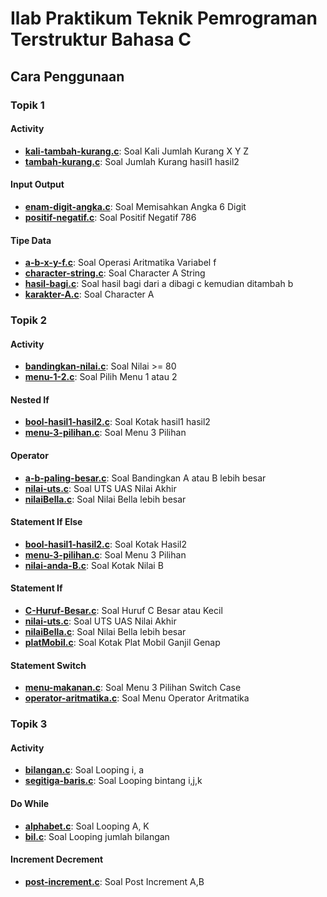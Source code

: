# Ilab Praktikum Teknik Pemrograman Terstruktur **Bahasa C**

## Cara Penggunaan

### **Topik 1**

#### Activity
- **[kali-tambah-kurang.c](https://github.com/aninnndy/ilab-tpt/blob/main/TOPIK-1/activity/kali-tambah-kurang.c)**: Soal Kali Jumlah Kurang X Y Z
- **[tambah-kurang.c](https://github.com/aninnndy/ilab-tpt/blob/main/TOPIK-1/activity/tambah-kurang.c)**: Soal Jumlah Kurang hasil1 hasil2

#### Input Output
- **[enam-digit-angka.c](https://github.com/aninnndy/ilab-tpt/blob/main/TOPIK-1/input-output/enam-digit-angka.c)**: Soal Memisahkan Angka 6 Digit
- **[positif-negatif.c](https://github.com/aninnndy/ilab-tpt/blob/main/TOPIK-1/input-output/positif-negatif.c)**: Soal Positif Negatif 786

#### Tipe Data
- **[a-b-x-y-f.c](https://github.com/aninnndy/ilab-tpt/blob/main/TOPIK-1/tipe-data/a-b-x-y-f.c)**: Soal Operasi Aritmatika Variabel f
- **[character-string.c](https://github.com/aninnndy/ilab-tpt/blob/main/TOPIK-1/tipe-data/character-string.c)**: Soal Character A String
- **[hasil-bagi.c](https://github.com/aninnndy/ilab-tpt/blob/main/TOPIK-1/tipe-data/hasil-bagi.c)**: Soal hasil bagi dari a dibagi c kemudian ditambah b
- **[karakter-A.c](https://github.com/aninnndy/ilab-tpt/blob/main/TOPIK-1/tipe-data/karakter-A.c)**: Soal Character A

### **Topik 2**

#### Activity
- **[bandingkan-nilai.c](https://github.com/aninnndy/ilab-tpt/blob/main/TOPIK-2/activity/bandingkan-nilai.c)**: Soal Nilai >= 80
- **[menu-1-2.c](https://github.com/aninnndy/ilab-tpt/blob/main/TOPIK-2/activity/menu-1-2.c)**: Soal Pilih Menu 1 atau 2

#### Nested If
- **[bool-hasil1-hasil2.c](https://github.com/aninnndy/ilab-tpt/blob/main/TOPIK-2/nested-if/bool-hasil1-hasil2.c)**: Soal Kotak hasil1 hasil2
- **[menu-3-pilihan.c](https://github.com/aninnndy/ilab-tpt/blob/main/TOPIK-2/nested-if/menu-3-pilihan.c)**: Soal Menu 3 Pilihan

#### Operator
- **[a-b-paling-besar.c](https://github.com/aninnndy/ilab-tpt/blob/main/TOPIK-2/operator/a-b-paling-besar.c)**: Soal Bandingkan A atau B lebih besar
- **[nilai-uts.c](https://github.com/aninnndy/ilab-tpt/blob/main/TOPIK-2/operator/nilai-uts.c)**: Soal UTS UAS Nilai Akhir
- **[nilaiBella.c](https://github.com/aninnndy/ilab-tpt/blob/main/TOPIK-2/operator/nilaiBella.c)**: Soal Nilai Bella lebih besar

#### Statement If Else
- **[bool-hasil1-hasil2.c](https://github.com/aninnndy/ilab-tpt/blob/main/TOPIK-2/statement-if-else/bool-hasil1-hasil2.c)**: Soal Kotak Hasil2
- **[menu-3-pilihan.c](https://github.com/aninnndy/ilab-tpt/blob/main/TOPIK-2/statement-if-else/menu-3-pilihan.c)**: Soal Menu 3 Pilihan
- **[nilai-anda-B.c](https://github.com/aninnndy/ilab-tpt/blob/main/TOPIK-2/statement-if-else/nilai-anda-B.c)**: Soal Kotak Nilai B

#### Statement If
- **[C-Huruf-Besar.c](https://github.com/aninnndy/ilab-tpt/blob/main/TOPIK-2/statement-if/C-Huruf-Besar.c)**: Soal Huruf C Besar atau Kecil
- **[nilai-uts.c](https://github.com/aninnndy/ilab-tpt/blob/main/TOPIK-2/statement-if/nilai-uts.c)**: Soal UTS UAS Nilai Akhir
- **[nilaiBella.c](https://github.com/aninnndy/ilab-tpt/blob/main/TOPIK-2/statement-if/nilaiBella.c)**: Soal Nilai Bella lebih besar
- **[platMobil.c](https://github.com/aninnndy/ilab-tpt/blob/main/TOPIK-2/statement-if/platMobil.c)**: Soal Kotak Plat Mobil Ganjil Genap

#### Statement Switch
- **[menu-makanan.c](https://github.com/aninnndy/ilab-tpt/blob/main/TOPIK-2/statement-switch/menu-makanan.c)**: Soal Menu 3 Pilihan Switch Case
- **[operator-aritmatika.c](https://github.com/aninnndy/ilab-tpt/blob/main/TOPIK-2/statement-switch/operator-aritmatika.c)**: Soal Menu Operator Aritmatika

### **Topik 3**

#### Activity
- **[bilangan.c](https://github.com/aninnndy/ilab-tpt/blob/main/TOPIK-3/activity/bilangan.c)**: Soal Looping i, a
- **[segitiga-baris.c](https://github.com/aninnndy/ilab-tpt/blob/main/TOPIK-3/activity/segitiga-baris.c)**: Soal Looping bintang i,j,k

#### Do While
- **[alphabet.c](https://github.com/aninnndy/ilab-tpt/blob/main/TOPIK-3/do-while/alphabet.c)**: Soal Looping A, K
- **[bil.c](https://github.com/aninnndy/ilab-tpt/blob/main/TOPIK-3/do-while/bil.c)**: Soal Looping jumlah bilangan

#### Increment Decrement
- **[post-increment.c](https://github.com/aninnndy/ilab-tpt/blob/main/TOPIK-3/increment-decrement/post-increment.c)**: Soal Post Increment A,B
